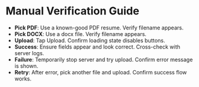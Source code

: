 # Manual Verification Guide

- **Pick PDF**: Use a known-good PDF resume. Verify filename appears.
- **Pick DOCX**: Use a docx file. Verify filename appears.
- **Upload**: Tap Upload. Confirm loading state disables buttons.
- **Success**: Ensure fields appear and look correct. Cross-check with server logs.
- **Failure**: Temporarily stop server and try upload. Confirm error message is shown.
- **Retry**: After error, pick another file and upload. Confirm success flow works.
